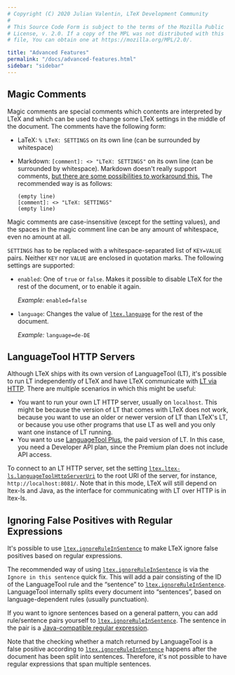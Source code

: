 ```yaml
---
# Copyright (C) 2020 Julian Valentin, LTeX Development Community
#
# This Source Code Form is subject to the terms of the Mozilla Public
# License, v. 2.0. If a copy of the MPL was not distributed with this
# file, You can obtain one at https://mozilla.org/MPL/2.0/.

title: "Advanced Features"
permalink: "/docs/advanced-features.html"
sidebar: "sidebar"
---
```


## Magic Comments

Magic comments are special comments which contents are interpreted by LTeX and which can be used to change some LTeX settings in the middle of the document. The comments have the following form:

- LaTeX: `% LTeX: SETTINGS` on its own line (can be surrounded by whitespace)
- Markdown: `[comment]: <> "LTeX: SETTINGS"` on its own line (can be surrounded by whitespace). Markdown doesn't really support comments, [but there are some possibilities to workaround this.](https://stackoverflow.com/a/32190021) The recommended way is as follows:

  ```plaintext
  (empty line)
  [comment]: <> "LTeX: SETTINGS"
  (empty line)
  ```

Magic comments are case-insensitive (except for the setting values), and the spaces in the magic comment line can be any amount of whitespace, even no amount at all.

`SETTINGS` has to be replaced with a whitespace-separated list of `KEY=VALUE` pairs. Neither `KEY` nor `VALUE` are enclosed in quotation marks. The following settings are supported:

- `enabled`: One of `true` or `false`. Makes it possible to disable LTeX for the rest of the document, or to enable it again.

  *Example:* `enabled=false`

- `language`: Changes the value of [`ltex.language`](settings.html#ltexlanguage) for the rest of the document.

  *Example:* `language=de-DE`

## LanguageTool HTTP Servers

Although LTeX ships with its own version of LanguageTool (LT), it's possible to run LT independently of LTeX and have LTeX communicate with [LT via HTTP](http://wiki.languagetool.org/http-server). There are multiple scenarios in which this might be useful:

- You want to run your own LT HTTP server, usually on `localhost`. This might be because the version of LT that comes with LTeX does not work, because you want to use an older or newer version of LT than LTeX's LT, or because you use other programs that use LT as well and you only want one instance of LT running.
- You want to use [LanguageTool Plus](https://languagetoolplus.com/), the paid version of LT. In this case, you need a Developer API plan, since the Premium plan does not include API access.

To connect to an LT HTTP server, set the setting [`ltex.ltex-ls.languageToolHttpServerUri`](settings.html#ltexltexlslanguagetoolhttpserveruri) to the root URI of the server, for instance, `http://localhost:8081/`. Note that in this mode, LTeX will still depend on ltex-ls and Java, as the interface for communicating with LT over HTTP is in ltex-ls.

## Ignoring False Positives with Regular Expressions

It's possible to use [`ltex.ignoreRuleInSentence`](settings.html#ltexignoreruleinsentence) to make LTeX ignore false positives based on regular expressions.

The recommended way of using [`ltex.ignoreRuleInSentence`](settings.html#ltexignoreruleinsentence) is via the `Ignore in this sentence` quick fix. This will add a pair consisting of the ID of the LanguageTool rule and the “sentence” to [`ltex.ignoreRuleInSentence`](settings.html#ltexignoreruleinsentence). LanguageTool internally splits every document into “sentences”, based on language-dependent rules (usually punctuation).

If you want to ignore sentences based on a general pattern, you can add rule/sentence pairs yourself to [`ltex.ignoreRuleInSentence`](settings.html#ltexignoreruleinsentence). The sentence in the pair is a [Java-compatible regular expression](https://docs.oracle.com/javase/8/docs/api/java/util/regex/Pattern.html).

Note that the checking whether a match returned by LanguageTool is a false positive according to [`ltex.ignoreRuleInSentence`](settings.html#ltexignoreruleinsentence) happens after the document has been split into sentences. Therefore, it's not possible to have regular expressions that span multiple sentences.
